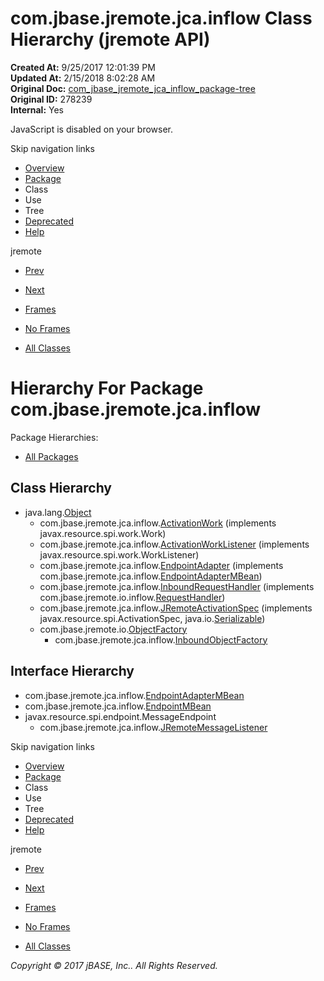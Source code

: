 # com.jbase.jremote.jca.inflow Class Hierarchy (jremote   API)

**Created At:** 9/25/2017 12:01:39 PM  
**Updated At:** 2/15/2018 8:02:28 AM  
**Original Doc:** [com_jbase_jremote_jca_inflow_package-tree](https://docs.jbase.com/39262-inflow/com_jbase_jremote_jca_inflow_package-tree)  
**Original ID:** 278239  
**Internal:** Yes  

<!--<br>    try {<br>        if (location.href.indexOf('is-external=true') == -1) {<br>            parent.document.title="com.jbase.jremote.jca.inflow Class Hierarchy (jremote   API)";<br>        }<br>    }<br>    catch(err) {<br>    }<br>//-->
JavaScript is disabled on your browser.

Skip navigation links

- [Overview](../../../../../overview-summary.html)
- [Package](./../com.jbase.jremote.jca.inflow-%28jremote---api%29)
- Class
- Use
- Tree
- [Deprecated](../../../../../deprecated-list.html)
- [Help](../../../../../help-doc.html)


jremote <br>

- [Prev](./../../cci/com.jbase.jremote.jca.cci-class-hierarchy-%28jremote---api%29)
- [Next](./../protocol/com.jbase.jremote.jca.inflow.protocol-class-hierarchy-%28jremote---api%29)


- [Frames](./.)
- [No Frames](./.)


- [All Classes](../../../../../allclasses-noframe.html)


<!--<br>  allClassesLink = document.getElementById("allclasses\_navbar\_top");<br>  if(window==top) {<br>    allClassesLink.style.display = "block";<br>  }<br>  else {<br>    allClassesLink.style.display = "none";<br>  }<br>  //-->

# Hierarchy For Package com.jbase.jremote.jca.inflow
Package Hierarchies:
- [All Packages](../../../../../overview-tree.html)

## Class Hierarchy

- java.lang.[Object](http://java.sun.com/j2se/1.5.0/docs/api/java/lang/Object.html?is-external=true "class or interface in java.lang")
    - com.jbase.jremote.jca.inflow.[ActivationWork](./../activationwork-%28jremote---api%29 "class in com.jbase.jremote.jca.inflow") (implements javax.resource.spi.work.Work)
    - com.jbase.jremote.jca.inflow.[ActivationWorkListener](./../activationworklistener-%28jremote---api%29 "class in com.jbase.jremote.jca.inflow") (implements javax.resource.spi.work.WorkListener)
    - com.jbase.jremote.jca.inflow.[EndpointAdapter](./../endpointadapter-%28jremote---api%29 "class in com.jbase.jremote.jca.inflow") (implements com.jbase.jremote.jca.inflow.[EndpointAdapterMBean](./../endpointadaptermbean-%28jremote---api%29 "interface in com.jbase.jremote.jca.inflow"))
    - com.jbase.jremote.jca.inflow.[InboundRequestHandler](./../inboundrequesthandler-%28jremote---api%29 "class in com.jbase.jremote.jca.inflow") (implements com.jbase.jremote.io.inflow.[RequestHandler](./../../../io/inflow/requesthandler-%28jremote---api%29 "interface in com.jbase.jremote.io.inflow"))
    - com.jbase.jremote.jca.inflow.[JRemoteActivationSpec](./../jremoteactivationspec-%28jremote---api%29 "class in com.jbase.jremote.jca.inflow") (implements javax.resource.spi.ActivationSpec, java.io.[Serializable](http://java.sun.com/j2se/1.5.0/docs/api/java/io/Serializable.html?is-external=true "class or interface in java.io"))
    - com.jbase.jremote.io.[ObjectFactory](./../../../io/objectfactory-%28jremote---api%29 "class in com.jbase.jremote.io")
        - com.jbase.jremote.jca.inflow.[InboundObjectFactory](./../inboundobjectfactory-%28jremote---api%29 "class in com.jbase.jremote.jca.inflow")


## Interface Hierarchy

- com.jbase.jremote.jca.inflow.[EndpointAdapterMBean](./../endpointadaptermbean-%28jremote---api%29 "interface in com.jbase.jremote.jca.inflow")
- com.jbase.jremote.jca.inflow.[EndpointMBean](./../endpointmbean-%28jremote---api%29 "interface in com.jbase.jremote.jca.inflow")
- javax.resource.spi.endpoint.MessageEndpoint
    - com.jbase.jremote.jca.inflow.[JRemoteMessageListener](./../jremotemessagelistener-%28jremote---api%29 "interface in com.jbase.jremote.jca.inflow")

Skip navigation links

- [Overview](../../../../../overview-summary.html)
- [Package](./../com.jbase.jremote.jca.inflow-%28jremote---api%29)
- Class
- Use
- Tree
- [Deprecated](../../../../../deprecated-list.html)
- [Help](../../../../../help-doc.html)


jremote <br>

- [Prev](./../../cci/com.jbase.jremote.jca.cci-class-hierarchy-%28jremote---api%29)
- [Next](./../protocol/com.jbase.jremote.jca.inflow.protocol-class-hierarchy-%28jremote---api%29)


- [Frames](./.)
- [No Frames](./.)


- [All Classes](../../../../../allclasses-noframe.html)


<!--<br>  allClassesLink = document.getElementById("allclasses\_navbar\_bottom");<br>  if(window==top) {<br>    allClassesLink.style.display = "block";<br>  }<br>  else {<br>    allClassesLink.style.display = "none";<br>  }<br>  //-->

*Copyright © 2017 jBASE, Inc.. All Rights Reserved.*
